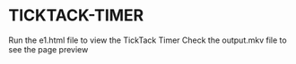 # TICKTACK-TIMER
Run the e1.html file to view the TickTack Timer 
Check the output.mkv file to see the page preview 
